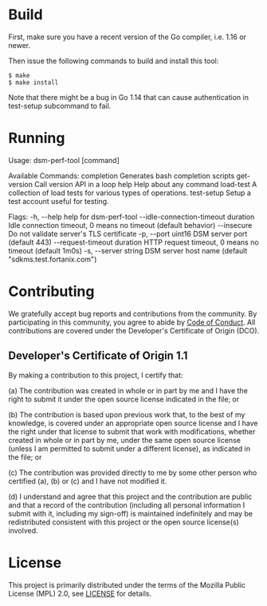 # Build

First, make sure you have a recent version of the Go compiler, i.e. 1.16
or newer.

Then issue the following commands to build and install this tool:

```
$ make
$ make install
```

Note that there might be a bug in Go 1.14 that can cause authentication
in test-setup subcommand to fail.

# Running

Usage:
  dsm-perf-tool [command]

Available Commands:
  completion  Generates bash completion scripts
  get-version Call version API in a loop
  help        Help about any command
  load-test   A collection of load tests for various types of operations.
  test-setup  Setup a test account useful for testing.

Flags:
  -h, --help                               help for dsm-perf-tool
      --idle-connection-timeout duration   Idle connection timeout, 0 means no timeout (default behavior)
      --insecure                           Do not validate server's TLS certificate
  -p, --port uint16                        DSM server port (default 443)
      --request-timeout duration           HTTP request timeout, 0 means no timeout (default 1m0s)
  -s, --server string                      DSM server host name (default "sdkms.test.fortanix.com")

# Contributing

We gratefully accept bug reports and contributions from the community.
By participating in this community, you agree to abide by [Code of Conduct](./CODE_OF_CONDUCT.md).
All contributions are covered under the Developer's Certificate of Origin (DCO).

## Developer's Certificate of Origin 1.1

By making a contribution to this project, I certify that:

(a) The contribution was created in whole or in part by me and I
have the right to submit it under the open source license
indicated in the file; or

(b) The contribution is based upon previous work that, to the best
of my knowledge, is covered under an appropriate open source
license and I have the right under that license to submit that
work with modifications, whether created in whole or in part
by me, under the same open source license (unless I am
permitted to submit under a different license), as indicated
in the file; or

(c) The contribution was provided directly to me by some other
person who certified (a), (b) or (c) and I have not modified
it.

(d) I understand and agree that this project and the contribution
are public and that a record of the contribution (including all
personal information I submit with it, including my sign-off) is
maintained indefinitely and may be redistributed consistent with
this project or the open source license(s) involved.

# License

This project is primarily distributed under the terms of the Mozilla Public License (MPL) 2.0, see [LICENSE](./LICENSE) for details.
